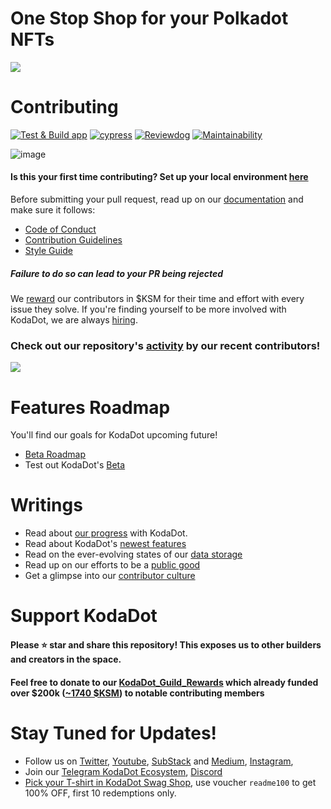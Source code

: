# One Stop Shop for your Polkadot NFTs

![](https://github.com/kodadot/kodadot-presskit/blob/main/v3/KODA_v3.png?raw=true)

# Contributing

[![Test & Build app](https://github.com/kodadot/nft-gallery/actions/workflows/build.yml/badge.svg)](https://github.com/kodadot/nft-gallery/actions/workflows/build.yml) [![cypress](https://github.com/kodadot/nft-gallery/actions/workflows/e2e.yml/badge.svg)](https://github.com/kodadot/nft-gallery/actions/workflows/e2e.yml) [![Reviewdog](https://github.com/kodadot/nft-gallery/actions/workflows/reviewdog.yml/badge.svg)](https://github.com/kodadot/nft-gallery/actions/workflows/reviewdog.yml) [![Maintainability](https://api.codeclimate.com/v1/badges/7d14fab327c632d5f0ce/maintainability)](https://codeclimate.com/github/kodadot/nft-gallery/maintainability)

![image](https://user-images.githubusercontent.com/5887929/217076362-464e1293-8a2d-43ee-829f-fba17408e4c3.png)

#### Is this your first time contributing? Set up your local environment [here](FIRST_TIME.md)

Before submitting your pull request, read up on our [documentation](https://docs.kodadot.xyz) and make sure it follows:

- [Code of Conduct](CODE_OF_CONDUCT.md)
- [Contribution Guidelines](CONTRIBUTING.md)
- [Style Guide](STYLE_GUIDE.md)

##### **Failure to do so can lead to your PR being rejected**

We [reward](REWARDS.md) our contributors in $KSM for their time and effort with every issue they solve. If you're finding yourself to be more involved with KodaDot, we are always [hiring](HIRING.md).

### **Check out our repository's [activity](ACTIVITY.md) by our recent contributors!**

<img src="https://contrib.rocks/image?repo=kodadot/nft-gallery" />

# Features Roadmap

You'll find our goals for KodaDot upcoming future!

- [Beta Roadmap](https://github.com/orgs/kodadot/projects/4/views/1)
- Test out KodaDot's [Beta](https://beta.kodadot.xyz/)

# Writings

- Read about [our progress](https://github.com/kodadot/nft-gallery/discussions/categories/meta-hours) with KodaDot.
- Read about KodaDot's [newest features](https://docs.kodadot.xyz/writings.html)
- Read on the ever-evolving states of our [data storage](https://medium.com/kodadot/on-the-past-present-and-future-of-data-storage-at-kodadot-7634a0c32530)
- Read up on our efforts to be a [public good](https://medium.com/kodadot/on-sustaining-open-source-as-a-public-good-a3e8c36e67d6)
- Get a glimpse into our [contributor culture](https://medium.com/kodadot/contributor-culture-at-kodadot-665243d3d6a6)

# Support KodaDot

#### Please ⭐️ **star** and **share** this repository! This exposes us to other builders and creators in the space.

#### Feel free to donate to our [KodaDot_Guild_Rewards](https://beta.kodadot.xyz/ksm/transfer?target=G29NScLSew5zqwmJAPupvJWDCDkpxKUhDnMeVdD2BBcnHar&usdamount=1000&donation=true) which already funded over $200k ([~1740 $KSM](https://dotscanner.com/Kusama/account/G29NScLSew5zqwmJAPupvJWDCDkpxKUhDnMeVdD2BBcnHar)) to notable contributing members

# Stay Tuned for Updates!

- Follow us on [Twitter](https://twitter.com/KodaDot), [Youtube](https://www.youtube.com/channel/UCEULduld5NrqOL49k1KVjoA), [SubStack](https://kodadot.substack.com/) and [Medium](https://blog.kodadot.xyz), [Instagram](https://instagram.com/kodadot.xyz),
- Join our [Telegram KodaDot Ecosystem](https://t.me/kodadot_eco), [Discord](https://discord.gg/u6ymnbz4PR)
- [Pick your T-shirt in KodaDot Swag Shop](https://shop.kodadot.xyz), use voucher `readme100` to get 100% OFF, first 10 redemptions only.
